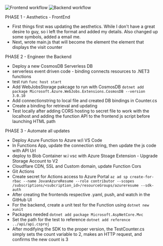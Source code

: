 ![Frontend workflow](https://https//github.com/letpapatype/azureresume/actions/workflows/backend.main.yaml/badge.svg)
![Backend workflow](https://https://github.com/letpapatype/azureresume/blob/main/.github/workflows/backend.main.yaml/badge.svg)

PHASE 1 - Aesthetics - FrontEnd
- First things first was updating the aesthetics.
  While I don't have a great desire to  guy, so i left the format and added my
  details. Also changed up some symbols, added a email me.
- Next, wrote main.js that will become the element the element that displays the visit counter

PHASE 2 - Engineer the Backend
- Deploy a new CosmosDB Serverless DB
- serverless event driven code - binding connects resources to .NET3 functions
- test run
```func host start```
- Add WebJobsStorage pakcage to run with CosmosDB
```dotnet add package Microsoft.Azure.WebJobs.Extensions.CosmosDB --version 3.0.10```
- Add connectionstring to local file and created DB bindings in Counter.cs
- Create a binding for retrieval and updating
- Test locally after adding CORS hosting to secret file to work with the localhost and adding the function API to the frontend js script before launching HTML path

PHASE 3 - Automate all updates
- Deploy Azure Function to Azure w/i VS Code
- In Functions App, update the connection string, then update the js code with API Url
- deploy to Blob Container w.i vsc with Azure Stoage Extension - Upgrade Storage Account to V2
- Cloudflare CDN, SSL and Custom domain, update Function Cors
- Git Actions
- Create secret for Actions access to Azure Portal
```az ad sp create-for-rbac --name JovanAzureResume --role contributor --scopes /subscriptions/<subcription_id>/resourceGroups/azureresume --sdk-auth```
- After creating the frontends respective .yaml, push, and watch in the GitHub UI
- For the backend, create a unit test for the Function using ```dotnet new xunit``` 
- Packages needed ```dotnet add package Microsoft.AspNetCore.Mvc```
- Set the path for the test to reference ```dotnet add reference ../api/api.csproj```
- After modifying the SDK to the proper version, the TestCounter.cs simply sets the count variable to 2, makes an HTTP request, and confirms the new count is 3
